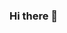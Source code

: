 ### Hi there 👋
<p align="center">
<img src="https://github-readme-stats.vercel.app/api?username=Green-Thanos&&show_icons=true&theme=tokyonight&line_height=27&v=5" alt="" /> 
</p>
<!--
**Green-Thanos/Green-Thanos** is a ✨ _special_ ✨ repository because its `README.md` (this file) appears on your GitHub profile.

Here are some ideas to get you started:

- 🔭 I’m currently working on ...
- 🌱 I’m currently learning ...
- 👯 I’m looking to collaborate on ...
- 🤔 I’m looking for help with ...
- 💬 Ask me about ...
- 📫 How to reach me: ...
- 😄 Pronouns: ...
- ⚡ Fun fact: ...
-->
